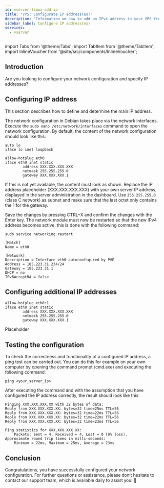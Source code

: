 ```yaml
---
id: vserver-linux-add-ip
title: "VPS: Configurate IP address(es)"
description: "Information on how to add an IPv4 address to your VPS from ZAP-Hosting"
sidebar_label: Configure IP address(es)
services:
  - vserver
---
```


import Tabs from '@theme/Tabs';
import TabItem from '@theme/TabItem';
import InlineVoucher from '@site/src/components/InlineVoucher';

## Introduction

Are you looking to configure your network configuration and specify IP addresses?

<InlineVoucher />



## Configuring IP address

This section describes how to define and determine the main IP address.

<Tabs>
  <TabItem value="debian" label="Debian" default>

The network configuration in Debian takes place via the network interfaces. Execute the `sudo nano /etc/network/interfaces` command to open the network configuration. By default, the content of the network configuration should look like this: 

```
auto lo
iface lo inet loopback

allow-hotplug eth0
iface eth0 inet static
        address XXX.XXX.XXX.XXX
        netmask 255.255.255.0
        gateway XXX.XXX.XXX.1
```

If this is not yet available, the content must look as shown. Replace the IP address placeholder (XXX.XXX.XXX.XXX) with your own server IP address, displayed in the server administration in the dashboard. Use `255.255.255.0` (class C network) as subnet and make sure that the last octet only contains the 1 for the gateway. 

Save the changes by pressing CTRL+X and confirm the changes with the Enter key. The network module must now be restarted so that the new IPv4 address becomes active, this is done with the following command:

```
sudo service networking restart
```



  </TabItem>
  <TabItem value="ubuntu" label="Ubuntu">

```
[Match]
Name = eth0

[Network]
Description = Interface eth0 autoconfigured by PVE
Address = 185.223.31.234/24
Gateway = 185.223.31.1
DHCP = no
IPv6AcceptRA = false
```

 </TabItem>
</Tabs>

## Configuring additional IP addresses
<Tabs>
  <TabItem value="debian" label="Debian" default>

```
allow-hotplug eth0:1
iface eth0 inet static
        address XXX.XXX.XXX.XXX
        netmask 255.255.255.0
        gateway XXX.XXX.XXX.1
```

  </TabItem>
  <TabItem value="ubuntu" label="Ubuntu">

   Placeholder

</TabItem>
</Tabs>

## Testing the configuration
To check the correctness and functionality of a configured IP address, a ping test can be carried out. You can do this for example on your own computer by opening the command prompt (cmd.exe) and executing the following command: 

```
ping <your_server_ip>
```

After executing the command and with the assumption that you have configured the IP address correctly, the result should look like this:

```
Pinging XXX.XXX.XXX.XX with 32 bytes of data:
Reply from XXX.XXX.XXX.XX: bytes=32 time=25ms TTL=56
Reply from XXX.XXX.XXX.XX: bytes=32 time=22ms TTL=56
Reply from XXX.XXX.XXX.XX: bytes=32 time=22ms TTL=56
Reply from XXX.XXX.XXX.XX: bytes=32 time=23ms TTL=56

Ping statistics for XXX.XXX.XXX.XX:
    Packets: Sent = 4, Received = 4, Lost = 0 (0% loss),
Approximate round trip times in milli-seconds:
    Minimum = 22ms, Maximum = 25ms, Average = 23ms
```



## Conclusion

Congratulations, you have successfully configured your network configuration. For further questions or assistance, please don’t hesitate to contact our support team, which is available daily to assist you! 🙂

<InlineVoucher />
